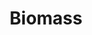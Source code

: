 ---
title: Biomass
longTitle: 'Biomass'
tags:
- gccommon
french:
- "[[Biomasse]]"
relatedTerm:
- "[[Bioenergy]]"
scopeNote:
- "The total mass of living matter in a given unit ar"
usedFor:
- "[[Forest biomass]]"
---